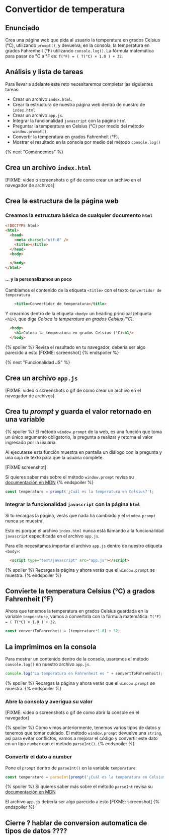 # Convertidor de temperatura

## Enunciado

Crea una página web que pida al usuario la temperatura en grados Celsius (°C),
utilizando `prompt()`, y devuelva, en la consola, la temperatura en grados
Fahrenheit (°F) utilizando `console.log()`.
La fórmula matemática para pasar de °C a °F es: `T(°F) = ( T(°C) × 1.8 ) + 32`.

## Análisis y lista de tareas

Para llevar a adelante este reto necesitaremos completar las siguientes tareas:

- Crear un archivo `index.html`.
- Crear la estructura de nuestra página web dentro de nuestro de `index.html`.
- Crear un archivo `app.js`.
- Integrar la funcionalidad `javascript` con la página `html`
- Preguntar la temperatura en Celsius (°C) por medio del método `window.prompt()`.
- Convertir la temperatura en grados Fahrenheit (°F).
- Mostrar el resultado en la consola por medio del método `console.log()`

{% next "Comencemos" %}

## Crea un archivo `index.html`

[FIXME: video o screenshots o gif de como crear un archivo en el navegador de archivos]

## Crea la estructura de la página web

### Creamos la estructura básica de cualquier documento `html`

```html
<!DOCTYPE html>
<html>
  <head>
    <meta charset="utf-8" />
    <title></title>
  </head>
  <body>

  </body>
</html>
```

#### ... y la personalizamos un poco

Cambiamos el contenido de la etiqueta `<title>` con el texto `Convertidor de temperatura`

```html
    <title>Convertidor de temperatura</title>
```

Y crearmos dentro de la etiqueta `<body>` un heading principal (etiqueta `<h1>`),
que diga _Coloca la temperatura en grados Celsius (°C)_.

```html
  <body>
    <h1>Coloca la temperatura en grados Celsius (°C)<h1/>
  </body>
```

{% spoiler %}
Revisa el resultado en tu navegador, debería ser algo parecido a esto
[FIXME: screenshot]
{% endspoiler %}

{% next "Funcionalidad JS" %}

## Crea un archivo `app.js`

[FIXME: video o screenshots o gif de como crear un archivo en el navegador de archivos]

## Crea tu _prompt_ y guarda el valor retornado en una variable

{% spoiler %}
El método `window.prompt` de la web, es una función que toma un único argumento obligatorio,
la pregunta a realizar y retorna el valor ingresado por la usuaria.

Al ejecutarse esta función muestra en pantalla un diálogo con la pregunta y una caja de texto
para que la usuaria complete.

[FIXME screenshot]

Si quieres saber más sobre el método `window.prompt` revisa su [documentación en MDN](https://developer.mozilla.org/es/docs/Web/API/Window/prompt)
{% endspoiler %}

```js
const temperature = prompt('¿Cuál es la temperatura en Celsius?');
```

### Integrar la funcionalidad `javascript` con la página `html`

Si tu recargas la página, verás que nada ha cambiado y el `window.prompt` nunca se muestra.

Esto es porque el archivo `index.html` nunca está llamando a la funcionalidad
`javascript` especificada en el archivo `app.js`.

Para ello necesitamos importar el archivo `app.js` dentro de nuestro etiqueta `<body>`:

```html
  <script type="text/javascript" src="app.js"></script>
```

{% spoiler %}
Recargas la página y ahora verás que el `window.prompt` se muestra.
{% endspoiler %}

## Convierte la temperatura Celsius (°C) a grados Fahrenheit (°F)

Ahora que tenemos la temperatura en grados Celsius guardada en la variable `temperature`,
vamos a convertirla con la fórmula matemática:
`T(°F) = ( T(°C) × 1.8 ) + 32`.

```js
const convertToFahrenheit = (temperature*1.8) + 32;
```

## La imprimimos en la consola

Para mostrar un contenido dentro de la consola, usaremos
el método `console.log()` en nuestro archivo `app.js`.

```js
console.log("La temperatura en Fahrenheit es " + convertToFahrenheit);
```

{% spoiler %}
Recargas la página y ahora verás que el `window.prompt` se muestra.
{% endspoiler %}

### Abre la consola y averigua su valor

[FIXME: video o screenshots o gif de como abrir la console en el navegador]

{% spoiler %}
Como vimos anteriormente, tenemos varios tipos de datos y tenemos que tomar cuidado. El método `window.prompt` devuelve una `string`, así para evitar conflictos, vamos a mejorar el código y convertir este dato en un tipo `number` con el metodo `parseInt()`.
{% endspoiler %}

### Convertir el dato a number

Pone el `prompt` dentro de `parseInt()` en la variable `temperature`:

```js
const temperature = parseInt(prompt('¿Cuál es la temperatura en Celsius?'));
```

{% spoiler %}
Si quieres saber más sobre el método `parseInt` revisa su [documentación en MDN](https://developer.mozilla.org/es/docs/Web/JavaScript/Reference/Global_Objects/parseInt)

El archivo `app.js` debería ser algo parecido a esto
[FIXME: screenshot]
{% endspoiler %}

## Cierre ? hablar de conversion automatica de tipos de datos ????
